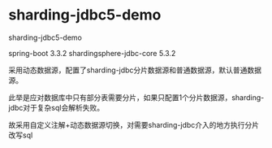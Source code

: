 # sharding-jdbc5-demo
sharding-jdbc5-demo

spring-boot 3.3.2
shardingsphere-jdbc-core 5.3.2

采用动态数据源，配置了sharding-jdbc分片数据源和普通数据源，默认普通数据源。

此举是应对数据库中只有部分表需要分片，如果只配置1个分片数据源，sharding-jdbc对于复杂sql会解析失败。

故采用自定义注解+动态数据源切换，对需要sharding-jdbc介入的地方执行分片改写sql
